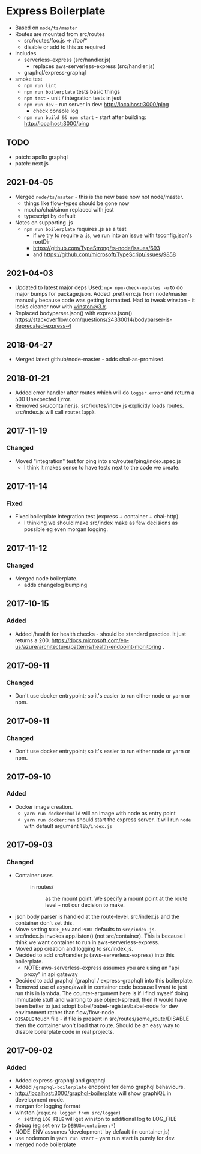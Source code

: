 # Express Boilerplate

- Based on `node/ts/master`
- Routes are mounted from src/routes
  - src/routes/foo.js => /foo/*
  - disable or add to this as required
- Includes
  - serverless-express (src/handler.js)
    - replaces aws-serverless-express (src/handler.js)
  - graphql/express-graphql
- smoke test
  - `npm run lint`
  - `npm run boilerplate` tests basic things
  - `npm test` - unit / integration tests in jest
  - `npm run dev` - run server in dev: <http://localhost:3000/ping>
    - check console log
  - `npm run build && npm start` - start after building: <http://localhost:3000/ping>

## TODO

- patch: apollo graphql
- patch: next js

## 2021-04-05

- Merged `node/ts/master` - this is the new base now not node/master.
  - things like flow-types should be gone now
  - mocha/chai/sinon replaced with jest
  - typescript by default
- Notes on supporting .js
  - `npm run boilerplate` requires .js as a test
    - if we try to require a .js, we run into an issue with tsconfig.json's rootDir
    - <https://github.com/TypeStrong/ts-node/issues/693>
    - and <https://github.com/microsoft/TypeScript/issues/9858>

## 2021-04-03

- Updated to latest major deps
  Used: `npx npm-check-updates -u` to do major bumps for package.json.
  Added .prettierrc.js from node/master manually because code was getting formatted.
  Had to tweak winston - it looks cleaner now with winston@3.x.
- Replaced bodyparser.json() with express.json()
  <https://stackoverflow.com/questions/24330014/bodyparser-is-deprecated-express-4>

## 2018-04-27

- Merged latest github/node-master - adds chai-as-promised.

## 2018-01-21

- Added error handler after routes which will do `logger.error` and return
  a 500 Unexpected Error.
- Removed src/container.js.
  src/routes/index.js explicitly loads routes.
  src/index.js will call `routes(app)`.

## 2017-11-19

### Changed

- Moved "integration" test for ping into src/routes/ping/index.spec.js
  - I think it makes sense to have tests next to the code we create.

## 2017-11-14

### Fixed

- Fixed boilerplate integration test (express + container + chai-http).
  - I thinking we should make src/index make as few decisions as possible
    eg even morgan logging.

## 2017-11-12

### Changed

- Merged node boilerplate.
  - adds changelog bumping

## 2017-10-15

### Added

- Added /health for health checks - should be standard practice. It just returns a 200.
  <https://docs.microsoft.com/en-us/azure/architecture/patterns/health-endpoint-monitoring> .

## 2017-09-11

### Changed

- Don't use docker entrypoint; so it's easier to run either node or yarn or npm.

## 2017-09-11

### Changed

- Don't use docker entrypoint; so it's easier to run either node or yarn or npm.

## 2017-09-10

### Added

- Docker image creation.
  - `yarn run docker:build` will an image with node as entry point
  - `yarn run docker:run` should start the express server.
     It will run `node` with default argument `lib/index.js`

## 2017-09-03

### Changed

- Container uses <dir> in routes/<dir> as the mount point.
  We specify a mount point at the route level - not our decision to make.
- json body parser is handled at the route-level.
  src/index.js and the container don't set this.
- Move setting `NODE_ENV` and `PORT` defaults to `src/index.js`.
- src/index.js invokes app.listen() (not src/container).
  This is because I think we want container to run in aws-serverless-express.
- Moved app creation and logging to src/index.js.
- Decided to add src/handler.js (aws-serverless-express) into this boilerplate.
  - NOTE: aws-serverless-express assumes you are using an "api proxy"
    in api gateway
- Decided to add graphql (graphql / express-graphql) into this boilerplate.
- Removed use of async/await in container code because I want to just run
  this in lambda.
  The counter-argument here is if I find myself doing immutable stuff and
  wanting to use object-spread, then it would have been better to just adopt
  babel/babel-register/babel-node for dev environment rather than flow/flow-node.
- `DISABLE` touch file - if file is present in src/routes/some_route/DISABLE
  then the container won't load that route.
  Should be an easy way to disable boilerplate code in real projects.

## 2017-09-02

### Added

- Added express-graphql and graphql
- Added `/graphql-boilerplate` endpoint for demo graphql behaviours.
- <http://localhost:3000/graphql-boilerplate> will show graphiQL in development mode.
- morgan for logging format
- winston (`require logger from src/logger`)
  - setting `LOG_FILE` will get winston to additional log to LOG_FILE
- debug (eg set env to `DEBUG=container:*`)
- NODE_ENV assumes 'development' by default (in container.js)
- use nodemon in `yarn run start` - yarn run start is purely for dev.
- merged node boilerplate
